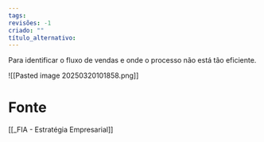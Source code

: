 ```yaml
---
tags: 
revisões: -1
criado: ""
título_alternativo:
---
```

Para identificar o fluxo de vendas e onde o processo não está tão eficiente.

![[Pasted image 20250320101858.png]]
# Fonte
[[_FIA - Estratégia Empresarial]]